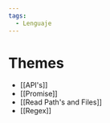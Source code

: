 ```yaml
---
tags:
  - Lenguaje
---
```


# Themes

- [[API's]]
- [[Promise]]
- [[Read Path's and Files]]
- [[Regex]]
